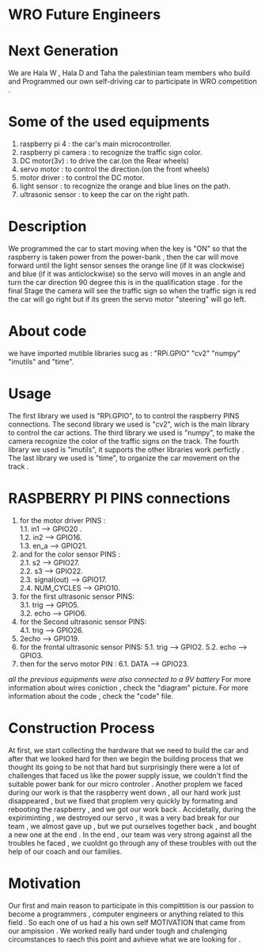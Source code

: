 # WRO Future Engineers  
# Next Generation
We are Hala W , Hala D and Taha the palestinian team members who build and Programmed our own self-driving car to participate in WRO competition .

# Some of the used equipments 
1. raspberry pi 4 : the car's main microcontroller.
2. raspberry pi camera : to recognize the traffic sign color.
3. DC motor(3v) : to drive the car.(on the Rear wheels)
4. servo motor : to control the direction.(on the front wheels)
5. motor driver : to control the DC motor.
6. light sensor : to recognize the orange and blue lines on the path.
7. ultrasonic sensor : to keep the car on the right path.

# Description
We programmed the car to start moving when the key is "ON" so that the raspberry is taken power from the power-bank , then the car will move forward until the light sensor senses the orange line (if it was clockwise) and blue (if it was anticlockwise) so the servo will moves in an angle and turn the car direction 90 degree
this is in the qualification stage .
for the final Stage the camera will see the traffic sign so when the traffic sign is red the car will go right but if its green the servo motor "steering" will go left.

# About code 
we have imported mutible libraries sucg as : "RPi.GPIO" "cv2" "numpy" "imutils" and "time".

# Usage
The first library we used is "RPi.GPIO", to to control the raspberry PINS connections.
The second library we used is "cv2", wich is the main library to control the car actions.
The third library we used is "numpy", to make the camera recognize the color of the traffic signs on the track.
The fourth library we used is "imutils", it supports the other libraries work perfictly . 
The last library we used is "time", to organize the car movement on the track . 
# RASPBERRY PI PINS connections 
1. for the motor driver PINS :                                                                                                                                       
1.1. in1 --> GPIO20 .                                                                                                                                                 
1.2. in2 --> GPIO16.                                                                                                                                             
1.3. en_a --> GPIO21.                                                                                                                          
2. and for the color sensor PINS :                                               
2.1. s2 --> GPIO27.                                                                                                                 
2.2. s3 --> GPIO22.                                                                                                                                           
2.3. signal(out) --> GPIO17.                                                                                                                    
2.4. NUM_CYCLES --> GPIO10.                                                                                                                       
3. for the first ultrasonic sensor PINS:                                                                                                                   
3.1. trig --> GPIO5.                                                                                                                     
3.2. echo --> GPIO6.                                                                                                                                            
4. for the Second ultrasonic sensor PINS:                                                                                                                          
4.1. trig --> GPIO26.                                
4. 2echo --> GPIO19.
5. for the frontal ultrasonic sensor PINS:
5.1. trig --> GPIO2.
5.2. echo --> GPIO3.
6. then for the servo motor PIN :
6.1. DATA --> GPIO23.

*all the previous equipments were also connected to a 9V battery*
For more information about wires coniction , check the "diagram" picture.
For more information about the code , check the "code" file.

# Construction Process
At first, we start collecting the hardware that we need to build the car and after that we looked hard for then we begin the building process that we thought its going to be not that hard but surprisingly there were a lot of challenges that faced us like the power supply issue, we couldn't find the suitable power bank for our micro controler .
Another proplem we faced during our work is that the raspberry went down , all our hard work just disappeared , but we fixed that proplem very quickly by formating and rebooting the raspberry , and we got our work back .
Accidetally, during the expiriminting , we destroyed our servo , it was a very bad break for our team , we almost gave up , but we put ourselves together back ,
and bought a new one at the end .
In the end , our team was very strong against all the troubles he faced , we cuoldnt go through any of these troubles with out the help of our coach and our families.

# Motivation
Our first and main reason to participate in this compittition is our passion to become a programmers , computer engineers or anything related to this field .
So each one of us had a his own self MOTIVATION that came from our ampission .
We worked really hard under tough and chalenging circumstances to raech this point and avhieve what we are looking for .





